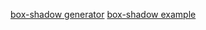 [box-shadow generator](https://box-shadow.dev)
[box-shadow example](https://www.cssmatic.com/box-shadow)
